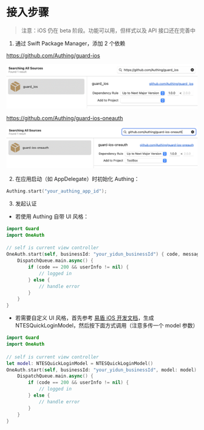 # 接入步骤

> 注意：iOS 仍在 beta 阶段。功能可以用，但样式以及 API 接口还在完善中

1. 通过 Swift Package Manager，添加 2 个依赖

https://github.com/Authing/guard-ios

![](./images/add_guard.png)

https://github.com/Authing/guard-ios-oneauth

![](./images/add_one_auth.png)

2. 在应用启动（如 AppDelegate）时初始化 Authing：

```swift
Authing.start("your_authing_app_id");
```

3. 发起认证

* 若使用 Authing 自带 UI 风格：

```swift
import Guard
import OneAuth

// self is current view controller
OneAuth.start(self, businessId: "your_yidun_businessId") { code, message, userInfo in
    DispatchQueue.main.async() {
        if (code == 200 && userInfo != nil) {
            // logged in
        } else {
            // handle error
        }
    }
}
```

* 若需要自定义 UI 风格，首先参考 [易盾 iOS 开发文档](https://github.com/yidun/NTESQuickPass/blob/master/doc/%E4%B8%80%E9%94%AE%E7%99%BB%E5%BD%95iOS%20SDK%E6%8E%A5%E5%85%A5%E6%8C%87%E5%8D%97.md)，生成 NTESQuickLoginModel，然后按下面方式调用（注意多传一个 model 参数）

```swift
import Guard
import OneAuth

// self is current view controller
let model: NTESQuickLoginModel = NTESQuickLoginModel()
OneAuth.start(self, businessId: "your_yidun_businessId", model: model) { code, message, userInfo in
    DispatchQueue.main.async() {
        if (code == 200 && userInfo != nil) {
            // logged in
        } else {
            // handle error
        }
    }
}
```